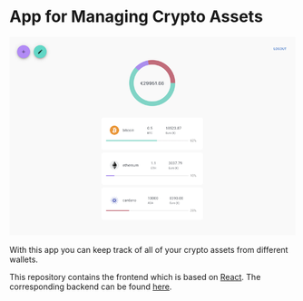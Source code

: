 # App for Managing Crypto Assets

<p align="center">
  <img src=./screenshot.png />
</p>

With this app you can keep track of all of your crypto assets from different wallets.

This repository contains the frontend which is based on [React](https://reactjs.org/). The corresponding backend can be found [here](https://github.com/hoelsch/crypto-assets-frontend).
